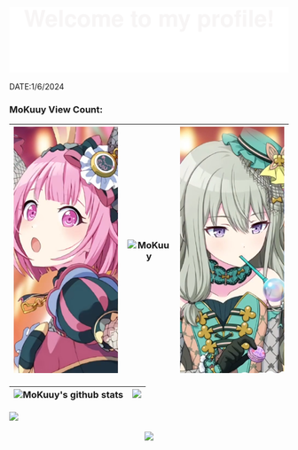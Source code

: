![](assets/Bottom_up.svg)



DATE:1/6/2024

<h3>MoKuuy View Count:



| ![](img/emu.png) | ![MoKuuy](https://count.getloli.com/get/@MoKuuy?theme=gelbooru) | ![](img/nene.png) |
| :--------------- | ------------------------------------------------------------ | ----------------: |

| ![MoKuuy's github stats](https://github-readme-stats.vercel.app/api?username=MoKuuy&show_icons=true&theme=radical&include_all_commits=true) | <img src="https://github-readme-streak-stats.herokuapp.com/?user=MoKuuy"></img> |
| ------------------------------------------------------------ | ------------------------------------------------------------ |

![](img/en.jpg)





<p align="center"> 
<img src="https://profile-counter.glitch.me/MoKuuy/count.svg">  

